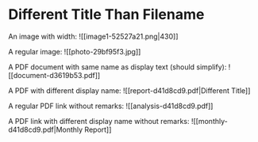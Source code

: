 # Different Title Than Filename

An image with width:
![[image1-52527a21.png|430]]

A regular image:
![[photo-29bf95f3.jpg]]

A PDF document with same name as display text (should simplify):
![[document-d3619b53.pdf]]

A PDF with different display name:
![[report-d41d8cd9.pdf|Different Title]]

A regular PDF link without remarks:
![[analysis-d41d8cd9.pdf]]

A PDF link with different display name without remarks:
![[monthly-d41d8cd9.pdf|Monthly Report]]
